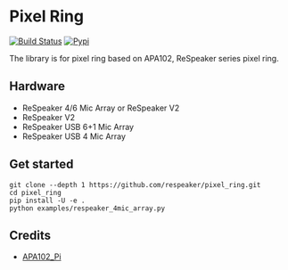 Pixel Ring
==========

[![Build Status](https://travis-ci.org/respeaker/pixel_ring.svg?branch=master)](https://travis-ci.org/respeaker/pixel_ring)
[![Pypi](https://img.shields.io/pypi/v/pixel_ring.svg)](https://pypi.python.org/pypi/pixel_ring)


The library is for pixel ring based on APA102, ReSpeaker series pixel ring.

## Hardware
+ ReSpeaker 4/6 Mic Array or ReSpeaker V2
+ ReSpeaker V2
+ ReSpeaker USB 6+1 Mic Array
+ ReSpeaker USB 4 Mic Array

## Get started
```
git clone --depth 1 https://github.com/respeaker/pixel_ring.git
cd pixel_ring
pip install -U -e .
python examples/respeaker_4mic_array.py
```


## Credits
+ [APA102_Pi](https://github.com/tinue/APA102_Pi)
